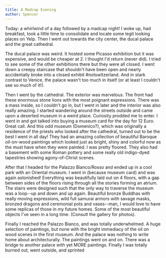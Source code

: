 ```yaml
---
title: A Madcap Evening
author: Spencer
---
```


Today: a whirlwind of a day followed by a madcap night! I woke up, had breakfast, took a little time to consolidate and locate some legit looking places on Yelp. Then I went out towards the city center, the ducal palace and the great cathedral.

The ducal palace was weird. It hosted some Picasso exhibition but it was expensive, and would be cheaper at 2. I thought I'd return (never did). I tried to see some of the other exhibitions there but they were all closed. I went down a creepy staircase that shouldn't have been open and nearly accidentally broke into a closed exhibit #notswitzerland. And in stark contrast to Venice, the palace wasn't too much in itself (or at least I couldn't see so much of it!).

Then I went by the cathedral. The exterior was marvelous. The front had these enormous stone lions with the most poignant expressions. There was a mass inside, so I couldn't go in, but I went in later and the interior was also really amazing. I started wandering around the streets outside and came upon a deserted museum in a weird place. Curiosity prodded me to enter. I went in and got talked into buying a museum card for the day for 12 Euro. Great call. And this odd museum (Domenico?), which was originally a residence of the priests who looked after the cathedral, turned out to be the best I went in all day! They had an amazing collection of beautiful Baroque oil-on-wood paintings which looked just as bright, shiny and colorful now as the must have when they were painted. I was pretty floored. They also had a basement with some Roman pottery and some really old indigo-dyed tapestries showing agony-of-Christ scenes.

After that I headed for the Palazzo Bianco/Rosso and ended up in a cool park with an Oriental museum. I went in (because museum card) and was again astonished! Everything was beautifully laid out on 4 floors, with a gap between sides of the floors rising through all the stories forming an atrium. The stairs were designed such that the only way to traverse the museum was a loop--up and down and up again. Beautiful bronze Buddhas with really moving expressions, wild full samurai armors with savage masks, bronzed dragons and ceremonial pots and vases--man, I would love to have some replicas of those in my future homes. Some of the most beautiful objects I've seen in a long time. (Consult the gallery for photos).

Finally I reached the Palazzo Bianco, and was totally underwhelmed. A huge selection of paintings, but none with the bright immediacy of the oil on wood scenes in the first museum. And the palace was nothing to write home about architecturally. The paintings went on and on. There was a bridge to another palace with yet MORE paintings. Finally I was totally burned out, went outside, and sprinted
